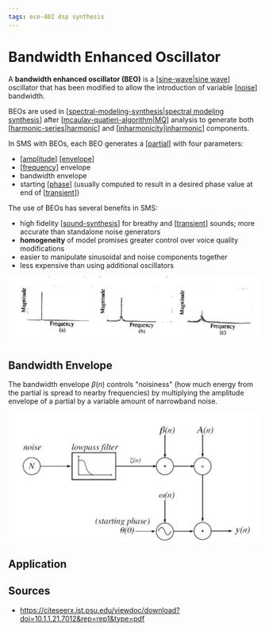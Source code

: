 ```yaml
---
tags: ece-402 dsp synthesis
---
```


# Bandwidth Enhanced Oscillator

A **bandwidth enhanced oscillator (BEO)** is a [[sine-wave|sine wave]] oscillator that has been modified to allow the introduction of variable [[noise]] bandwidth.

BEOs are used in [[spectral-modeling-synthesis|spectral modeling synthesis]] after [[mcaulay-quatieri-algorithm|MQ]] analysis to generate both [[harmonic-series|harmonic]] and [[inharmonicity|inharmonic]] components.

In SMS with BEOs, each BEO generates a [[partial]] with four parameters:

- [[amplitude]] [[envelope]]
- [[frequency]] envelope
- bandwidth envelope
- starting [[phase]] (usually computed to result in a desired phase value at end of [[transient]])

The use of BEOs has several benefits in SMS:

- high fidelity [[sound-synthesis]] for breathy and [[transient]] sounds; more accurate than standalone noise generators
- **homogeneity** of model promises greater control over voice quality modifications
- easier to manipulate sinusoidal and noise components together
- less expensive than using additional oscillators

![BEO spectrograms](../public/attachments/bandwidth-enhanced-oscillator-spectrograms.png)

## Bandwidth Envelope

The bandwidth envelope $\beta(n)$ controls "noisiness" (how much energy from the partial is spread to nearby frequencies) by multiplying the amplitude envelope of a partial by a variable amount of narrowband noise.

![BEO circuit](../public/attachments/bandwidth-enhanced-oscillator-circuit-diagram.png)

## Application

## Sources

- <https://citeseerx.ist.psu.edu/viewdoc/download?doi=10.1.1.21.7012&rep=rep1&type=pdf>

[//begin]: # "Autogenerated link references for markdown compatibility"
[sine-wave|sine wave]: sine-wave "Sine wave"
[noise]: noise "Noise"
[spectral-modeling-synthesis|spectral modeling synthesis]: spectral-modeling-synthesis "Spectral Modeling Synthesis"
[mcaulay-quatieri-algorithm|MQ]: mcaulay-quatieri-algorithm "McAulay-Quatieri Algorithm"
[harmonic-series|harmonic]: harmonic-series "Harmonic Series"
[inharmonicity|inharmonic]: inharmonicity "Inharmonicity"
[partial]: partial "Partial"
[amplitude]: amplitude "Amplitude"
[envelope]: envelope "Envelope"
[frequency]: frequency "Frequency"
[phase]: phase "Phase"
[transient]: transient "Transient"
[sound-synthesis]: sound-synthesis "Sound Synthesis"
[//end]: # "Autogenerated link references"
